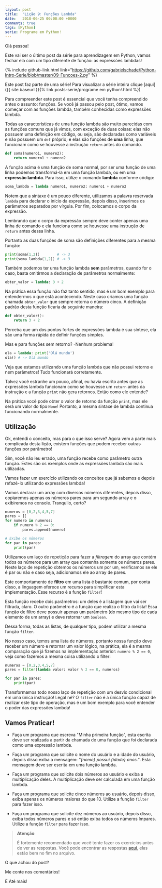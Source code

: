 ```yaml
---
layout: post
title:  "Lição 9: Funções Lambda"
date:   2018-06-25 00:00:00 +0000
comments: true
tags: [Python]
serie: Programe em Python!
---
```


Olá pessoa!

Este vai ser o último post da série para aprendizagem em Python, vamos fechar ela com um tipo diferente de função: as expressões lambdas!

<!--more-->

{% include github-link.html link="https://github.com/gabrielschade/Python-Intro-Serie/blob/master/09-Funcoes-2.py" %} 

Este post faz parte de uma série! Para visualizar a série inteira clique [aqui]({{ site.baseurl }}{% link posts-serie/programe em python!.html %})

Para compreender este post é essencial que você tenha compreendido antes o assunto: funções. Se você já passou pelo post, ótimo, vamos começar com as funções lambda, também conhecidas como expressões lambda.

Todas as características de uma função lambda são muito parecidas com as funções comuns que já vimos, com exceção de duas coisas: elas não possuem uma definição em código, ou seja, são declaradas como variáveis e não possuem um `def` próprio; e elas são funções de **uma** linha, que funcionam como se houvesse a instrução `return` antes do comando.

```python
def soma(numero1, numero2):
    return numero1 + numero2
```

A função acima é uma função de soma normal, por ser uma função de uma linha podemos transformá-la em uma função lambda, ou em uma **expressão lambda**. Para isso, utilize o comando **lambda** conforme código:

```python
soma_lambda = lambda numero1, numero2: numero1 + numero2
```
Notem que a sintaxe é um pouco diferente, utilizamos a palavra reservada `lambda` para declarar o início da expressão, depois disso, inserimos os parâmetros separados por vírgula. Por fim, colocamos o corpo da expressão.

Lembrando que o corpo da expressão sempre deve conter apenas uma linha de comando e ela funciona como se houvesse uma instrução de `return` antes dessa linha.

Portanto as duas funções de soma são definições diferentes para a mesma função:

```python
print(soma(1,2))        # -> 3
print(soma_lambda(1,2)) # -> 3
```

Também podemos ter uma função lambda **sem** parâmetros, quando for o caso, basta omitirmos a declaração de parâmetros normalmente:

```python
obter_valor = lambda: 3 + 2
```

Na prática essa função não faz tanto sentido, mas é um bom exemplo para entendermos o que está acontecendo. Neste caso criamos uma função chamada `obter_valor` que sempre retorna o número cinco. A definição padrão desta função ficaria da seguinte maneira:

```python
def obter_valor():
    return 3 + 2
```

Perceba que um dos pontos fortes de expressões lambda é sua síntese, ela são uma forma rápida de definir funções simples.

Mas e para funções sem retorno? -Nenhum problema!

```python
ola = lambda: print('Olá mundo')
ola() # -> Olá mundo 
```

Veja que estamos utilizando uma função lambda que não possui retorno e nem parâmetros! Tudo funcionará corretamente. 

Talvez você estranhe um pouco, afinal, eu havia escrito antes que as expressões lambda funcionam como se houvesse um `return` antes da instrução e a função `print` não gera retornos. Então como ele entende?

Na prática você pode obter o valor de retorno da função `print`, mas ele será um valor do tipo `None`! Portanto, a mesma sintaxe de lambda continua funcionando normalmente.

## Utilização

Ok, entendi o conceito, mas para o que isso serve?
Agora vem a parte mais complicada desta lição, existem funções que podem receber outras funções por parâmetro!

Sim, você não leu errado, uma função recebe como parâmetro outra função. Estes são os exemplos onde as expressões lambda são mais utilizadas.

Vamos fazer um exercício utilizando os conceitos que já sabemos e depois refazê-lo utilizando expressões lambda!

Vamos declarar um array com diversos números diferentes, depois disso, copiaremos apenas os números pares para um segundo array e o exibiremos no console. Tranquilo, certo?

```python
numeros = [0,2,3,4,5,7]
pares = []
for numero in numeros:
    if numero % 2 == 0:
        pares.append(numero)

# Exibe os números
for par in pares:
    print(par)
```
Utilizamos um laço de repetição para fazer a *filtragem* do array que contém todos os números para um array que contenha somente os números pares. Neste laço de repetição obtemos os números um por um, verificamos se ele é par ou não e caso seja, adicionamos ele ao array de pares.

Este comportamento de **filtro** em uma lista é bastante comum, por conta disso, a linguagem oferece um recurso para simplificar esta implementação. Esse recurso é a função `filter`!

Esta função recebe dois parâmetros: um deles é a listagem que vai ser filtrada, claro. O outro parâmetro é a função que realiza o filtro da lista! Essa função de filtro deve possuir apenas um parâmetro (do mesmo tipo de cada elemento de um array) e deve retornar um `boolean`.

Dessa forma, todas as listas, de qualquer tipo, podem utilizar a mesma função `filter`.

No nosso caso, temos uma lista de números, portanto nossa função deve receber um número e retornar um valor lógico, na prática, ela é a mesma comparação que já fizemos na implementação anterior: `numero % 2 == 0`, veja como fazemos a mesma coisa utilizando o filter:

```python
numeros = [0,2,3,4,5,7]
pares = filter(lambda valor: valor % 2 == 0, numeros)

for par in pares:
    print(par)
```

Transformamos todo nosso laço de repetição com um desvio condicional em uma única instrução! Legal né?
O `filter` não é a única função capaz de realizar este tipo de operação, mas é um bom exemplo para você entender o poder das expressões lambda!

## Vamos Praticar!

* Faça um programa que escreva "Minha primeira função", esta escrita deve ser realizada a partir da chamada de uma função que foi declarada como uma expressão lambda.

* Faça um programa que solicite o nome do usuário e a idade do usuário, depois disso exiba a mensagem: *"{nome} possui {idade} anos."*. Esta mensagem deve ser escrita em uma função lambda.

* Faça um programa que solicite dois números ao usuário e exiba a multiplicação deles. A multiplicação deve ser calculada em uma função lambda.

* Faça um programa que solicite cinco números ao usuário, depois disso, exiba apenas os números maiores do que 10. Utilize a função `filter` para fazer isso.

* Faça um programa que solicite dez números ao usuário, depois disso, exiba todos números pares e só então exiba todos os números ímpares. Utilize a função `filter` para fazer isso.

> **Atenção**
> 
> É fortemente recomendado que você tente fazer os exercícios antes de ver as respostas.
> Você pode encontrar as respostas [aqui](https://github.com/gabrielschade/Python-Intro-Serie/blob/master/09-Funcoes-2.py), elas estão bem no fim no arquivo.

O que achou do post?

Me conte nos comentários!

E Até mais!